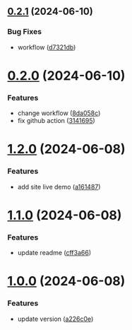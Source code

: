 ## [0.2.1](https://github.com/tiavina-mika/check-password-complexity/compare/v0.2.0...v0.2.1) (2024-06-10)


### Bug Fixes

* workflow ([d7321db](https://github.com/tiavina-mika/check-password-complexity/commit/d7321db4434e6e73c189d3cf67ae4d80a99f25bd))



# [0.2.0](https://github.com/tiavina-mika/check-password-complexity/compare/v1.2.0...v0.2.0) (2024-06-10)


### Features

* change workflow ([8da058c](https://github.com/tiavina-mika/check-password-complexity/commit/8da058cb279f07b0092c0de80031905c5f467bde))
* fix github action ([3141695](https://github.com/tiavina-mika/check-password-complexity/commit/3141695c70f09d5e263b5b93f776439750770bad))



# [1.2.0](https://github.com/tiavina-mika/check-password-complexity/compare/v1.1.0...v1.2.0) (2024-06-08)


### Features

* add site live demo ([a161487](https://github.com/tiavina-mika/check-password-complexity/commit/a161487733052d3bd9483483aaaf9243f78cd15f))



# [1.1.0](https://github.com/tiavina-mika/check-password-complexity/compare/v1.0.0...v1.1.0) (2024-06-08)


### Features

* update readme ([cff3a66](https://github.com/tiavina-mika/check-password-complexity/commit/cff3a669407ba0cf1de4d982074c27839703968b))



# [1.0.0](https://github.com/tiavina-mika/check-password-complexity/compare/a226c0ee618fa18c19fcc0591876fa05eff9476e...v1.0.0) (2024-06-08)


### Features

* update version ([a226c0e](https://github.com/tiavina-mika/check-password-complexity/commit/a226c0ee618fa18c19fcc0591876fa05eff9476e))



